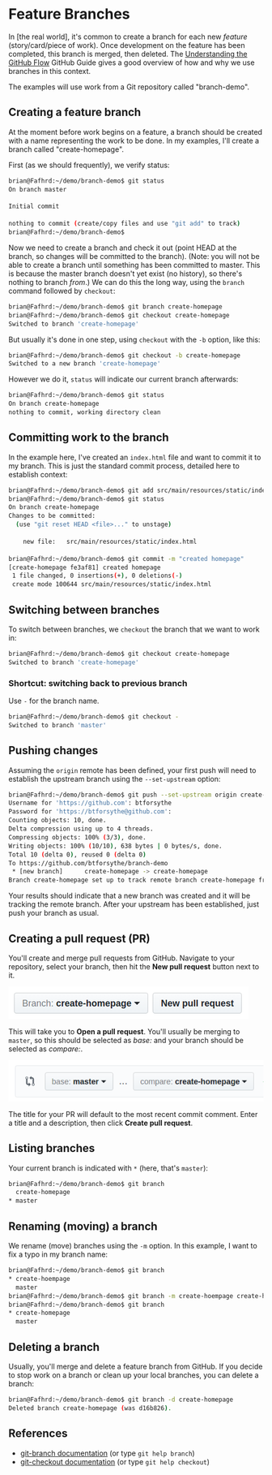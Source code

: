 # Feature Branches

In [the real world], it's common to create a branch for each new *feature* (story/card/piece of work). Once development on the feature has been completed, this branch is merged, then deleted. The [Understanding the GitHub Flow](https://guides.github.com/introduction/flow/) GitHub Guide gives a good overview of how and why we use branches in this context.

The examples will use work from a Git repository called "branch-demo".

## Creating a feature branch

At the moment before work begins on a feature, a branch should be created with a name representing the work to be done. In my examples, I'll create a branch called "create-homepage".

First (as we should frequently), we verify status:

```bash
brian@Fafhrd:~/demo/branch-demo$ git status
On branch master

Initial commit

nothing to commit (create/copy files and use "git add" to track)
brian@Fafhrd:~/demo/branch-demo$
```

Now we need to create a branch and check it out (point HEAD at the branch, so changes will be committed to the branch). (Note: you will not be able to create a branch until something has been committed to master. This is because the master branch doesn't yet exist (no history), so there's nothing to branch *from*.) We can do this the long way, using the `branch` command followed by `checkout`:

```bash
brian@Fafhrd:~/demo/branch-demo$ git branch create-homepage
brian@Fafhrd:~/demo/branch-demo$ git checkout create-homepage
Switched to branch 'create-homepage'
```

But usually it's done in one step, using `checkout` with the `-b` option, like this:

```bash
brian@Fafhrd:~/demo/branch-demo$ git checkout -b create-homepage
Switched to a new branch 'create-homepage'
```

However we do it, `status` will indicate our current branch afterwards:

```bash
brian@Fafhrd:~/demo/branch-demo$ git status
On branch create-homepage
nothing to commit, working directory clean
```

## Committing work to the branch

In the example here, I've created an `index.html` file and want to commit it to my branch. This is just the standard commit process, detailed here to establish context:

```bash
brian@Fafhrd:~/demo/branch-demo$ git add src/main/resources/static/index.html
brian@Fafhrd:~/demo/branch-demo$ git status
On branch create-homepage
Changes to be committed:
  (use "git reset HEAD <file>..." to unstage)

	new file:   src/main/resources/static/index.html

brian@Fafhrd:~/demo/branch-demo$ git commit -m "created homepage"
[create-homepage fe3af81] created homepage
 1 file changed, 0 insertions(+), 0 deletions(-)
 create mode 100644 src/main/resources/static/index.html
```

## Switching between branches

To switch between branches, we `checkout` the branch that we want to work in:

```bash
brian@Fafhrd:~/demo/branch-demo$ git checkout create-homepage 
Switched to branch 'create-homepage'
```

### Shortcut: switching back to previous branch

Use `-` for the branch name.

```bash
brian@Fafhrd:~/demo/branch-demo$ git checkout -
Switched to branch 'master'
```

## Pushing changes

Assuming the `origin` remote has been defined, your first push will need to establish the upstream branch using the `--set-upstream` option:

```bash
brian@Fafhrd:~/demo/branch-demo$ git push --set-upstream origin create-homepage
Username for 'https://github.com': btforsythe
Password for 'https://btforsythe@github.com': 
Counting objects: 10, done.
Delta compression using up to 4 threads.
Compressing objects: 100% (3/3), done.
Writing objects: 100% (10/10), 638 bytes | 0 bytes/s, done.
Total 10 (delta 0), reused 0 (delta 0)
To https://github.com/btforsythe/branch-demo
 * [new branch]      create-homepage -> create-homepage
Branch create-homepage set up to track remote branch create-homepage from origin.
```

Your results should indicate that a new branch was created and it will be tracking the remote branch. After your upstream has been established, just push your branch as usual.

## Creating a pull request (PR)

You'll create and merge pull requests from GitHub. Navigate to your repository, select your branch, then hit the **New pull request** button next to it.

![Creating a pull request](new-pull-request.png)

This will take you to **Open a pull request**. You'll usually be merging to `master`, so this should be selected as *base:* and your branch should be selected as *compare:*.

![Open a pull request](open-a-pull-request.png)

The title for your PR will default to the most recent commit comment. Enter a title and a description, then click **Create pull request**.

## Listing branches

Your current branch is indicated with `*` (here, that's `master`):

```bash
brian@Fafhrd:~/demo/branch-demo$ git branch
  create-homepage
* master
```

## Renaming (moving) a branch

We rename (move) branches using the `-m` option. In this example, I want to fix a typo in my branch name:

```bash
brian@Fafhrd:~/demo/branch-demo$ git branch
* create-hoempage
  master
brian@Fafhrd:~/demo/branch-demo$ git branch -m create-hoempage create-homepage
brian@Fafhrd:~/demo/branch-demo$ git branch
* create-homepage
  master
```

## Deleting a branch

Usually, you'll merge and delete a feature branch from GitHub. If you decide to stop work on a branch or clean up your local branches, you can delete a branch:

```bash
brian@Fafhrd:~/demo/branch-demo$ git branch -d create-homepage 
Deleted branch create-homepage (was d16b826).
```

## References

- [git-branch documentation](https://git-scm.com/docs/git-branch) (or type `git help branch`)
- [git-checkout documentation](https://git-scm.com/docs/git-checkout) (or type `git help checkout`)